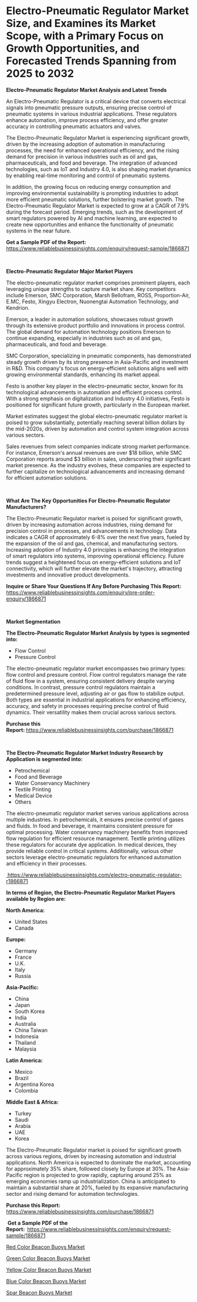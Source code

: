 <p><h1>Electro-Pneumatic Regulator Market Size, and Examines its Market Scope, with a Primary Focus on Growth Opportunities, and Forecasted Trends Spanning from 2025 to 2032</h1></p><p><strong>Electro-Pneumatic Regulator Market Analysis and Latest Trends</strong></p>
<p><p>An Electro-Pneumatic Regulator is a critical device that converts electrical signals into pneumatic pressure outputs, ensuring precise control of pneumatic systems in various industrial applications. These regulators enhance automation, improve process efficiency, and offer greater accuracy in controlling pneumatic actuators and valves.</p><p>The Electro-Pneumatic Regulator Market is experiencing significant growth, driven by the increasing adoption of automation in manufacturing processes, the need for enhanced operational efficiency, and the rising demand for precision in various industries such as oil and gas, pharmaceuticals, and food and beverage. The integration of advanced technologies, such as IoT and Industry 4.0, is also shaping market dynamics by enabling real-time monitoring and control of pneumatic systems.</p><p>In addition, the growing focus on reducing energy consumption and improving environmental sustainability is prompting industries to adopt more efficient pneumatic solutions, further bolstering market growth. The Electro-Pneumatic Regulator Market is expected to grow at a CAGR of 7.9% during the forecast period. Emerging trends, such as the development of smart regulators powered by AI and machine learning, are expected to create new opportunities and enhance the functionality of pneumatic systems in the near future.</p></p>
<p><strong>Get a Sample PDF of the Report:&nbsp;</strong> <a href="https://www.reliablebusinessinsights.com/enquiry/request-sample/1866871?utm_campaign=75&utm_medium=2&utm_source=Github&utm_content=ia&utm_term=28022025&utm_id=electro-pneumatic-regulator">https://www.reliablebusinessinsights.com/enquiry/request-sample/1866871</a></p>
<p>&nbsp;</p>
<p><strong>Electro-Pneumatic Regulator Major Market Players</strong></p>
<p><p>The electro-pneumatic regulator market comprises prominent players, each leveraging unique strengths to capture market share. Key competitors include Emerson, SMC Corporation, Marsh Bellofram, ROSS, Proportion-Air, E.MC, Festo, Xingyu Electron, Nuonengtai Automation Technology, and Kendrion.</p><p>Emerson, a leader in automation solutions, showcases robust growth through its extensive product portfolio and innovations in process control. The global demand for automation technology positions Emerson to continue expanding, especially in industries such as oil and gas, pharmaceuticals, and food and beverage.</p><p>SMC Corporation, specializing in pneumatic components, has demonstrated steady growth driven by its strong presence in Asia-Pacific and investment in R&D. This company's focus on energy-efficient solutions aligns well with growing environmental standards, enhancing its market appeal.</p><p>Festo is another key player in the electro-pneumatic sector, known for its technological advancements in automation and efficient process control. With a strong emphasis on digitalization and Industry 4.0 initiatives, Festo is positioned for significant future growth, particularly in the European market.</p><p>Market estimates suggest the global electro-pneumatic regulator market is poised to grow substantially, potentially reaching several billion dollars by the mid-2020s, driven by automation and control system integration across various sectors.</p><p>Sales revenues from select companies indicate strong market performance. For instance, Emerson's annual revenues are over $18 billion, while SMC Corporation reports around $3 billion in sales, underscoring their significant market presence. As the industry evolves, these companies are expected to further capitalize on technological advancements and increasing demand for efficient automation solutions.</p></p>
<p>&nbsp;</p>
<p><strong>What Are The Key Opportunities For Electro-Pneumatic Regulator Manufacturers?</strong></p>
<p><p>The Electro-Pneumatic Regulator market is poised for significant growth, driven by increasing automation across industries, rising demand for precision control in processes, and advancements in technology. Data indicates a CAGR of approximately 6-8% over the next five years, fueled by the expansion of the oil and gas, chemical, and manufacturing sectors. Increasing adoption of Industry 4.0 principles is enhancing the integration of smart regulators into systems, improving operational efficiency. Future trends suggest a heightened focus on energy-efficient solutions and IoT connectivity, which will further elevate the market's trajectory, attracting investments and innovative product developments.</p></p>
<p><strong>Inquire or Share Your Questions If Any Before Purchasing This Report:</strong> <a href="https://www.reliablebusinessinsights.com/enquiry/pre-order-enquiry/1866871?utm_campaign=75&utm_medium=2&utm_source=Github&utm_content=ia&utm_term=28022025&utm_id=electro-pneumatic-regulator">https://www.reliablebusinessinsights.com/enquiry/pre-order-enquiry/1866871</a></p>
<p>&nbsp;</p>
<p><strong>Market Segmentation</strong></p>
<p><strong>The Electro-Pneumatic Regulator Market Analysis by types is segmented into:</strong></p>
<p><ul><li>Flow Control</li><li>Pressure Control</li></ul></p>
<p><p>The electro-pneumatic regulator market encompasses two primary types: flow control and pressure control. Flow control regulators manage the rate of fluid flow in a system, ensuring consistent delivery despite varying conditions. In contrast, pressure control regulators maintain a predetermined pressure level, adjusting air or gas flow to stabilize output. Both types are essential in industrial applications for enhancing efficiency, accuracy, and safety in processes requiring precise control of fluid dynamics. Their versatility makes them crucial across various sectors.</p></p>
<p><strong>Purchase this Report:&nbsp;</strong><a href="https://www.reliablebusinessinsights.com/purchase/1866871?utm_campaign=75&utm_medium=2&utm_source=Github&utm_content=ia&utm_term=28022025&utm_id=electro-pneumatic-regulator">https://www.reliablebusinessinsights.com/purchase/1866871</a></p>
<p>&nbsp;</p>
<p><strong>The Electro-Pneumatic Regulator Market Industry Research by Application is segmented into:</strong></p>
<p><ul><li>Petrochemical</li><li>Food and Beverage</li><li>Water Conservancy Machinery</li><li>Textile Printing</li><li>Medical Device</li><li>Others</li></ul></p>
<p><p>The electro-pneumatic regulator market serves various applications across multiple industries. In petrochemicals, it ensures precise control of gases and fluids. In food and beverage, it maintains consistent pressure for optimal processing. Water conservancy machinery benefits from improved flow regulation for efficient resource management. Textile printing utilizes these regulators for accurate dye application. In medical devices, they provide reliable control in critical systems. Additionally, various other sectors leverage electro-pneumatic regulators for enhanced automation and efficiency in their processes.</p></p>
<p><a href="https://www.reliablebusinessinsights.com/electro-pneumatic-regulator-r1866871?utm_campaign=75&utm_medium=2&utm_source=Github&utm_content=ia&utm_term=28022025&utm_id=electro-pneumatic-regulator">&nbsp;https://www.reliablebusinessinsights.com/electro-pneumatic-regulator-r1866871</a></p>
<p><strong>In terms of Region, the Electro-Pneumatic Regulator Market Players available by Region are:</strong></p>
<p>
    <p> <strong> North America: </strong>
        <ul>
            <li>United States</li>
            <li>Canada</li>
        </ul>
        </p> 
    <p> <strong> Europe: </strong>
        <ul>
            <li>Germany</li>
            <li>France</li>
            <li>U.K.</li>
            <li>Italy</li>
            <li>Russia</li>
        </ul>
        </p> 
    <p> <strong> Asia-Pacific: </strong>
        <ul>
            <li>China</li>
            <li>Japan</li>
            <li>South Korea</li>
            <li>India</li>
            <li>Australia</li>
            <li>China Taiwan</li>
            <li>Indonesia</li>
            <li>Thailand</li>
            <li>Malaysia</li>
        </ul>
        </p> 
    <p> <strong> Latin America: </strong>
        <ul>
            <li>Mexico</li>
            <li>Brazil</li>
            <li>Argentina Korea</li>
            <li>Colombia</li>
        </ul>
        </p> 
    <p> <strong> Middle East & Africa: </strong>
        <ul>
            <li>Turkey</li>
            <li>Saudi</li>
            <li>Arabia</li>
            <li>UAE</li>
            <li>Korea</li>
        </ul>
    </p>
    </p>
<p><p>The Electro-Pneumatic Regulator market is poised for significant growth across various regions, driven by increasing automation and industrial applications. North America is expected to dominate the market, accounting for approximately 35% share, followed closely by Europe at 30%. The Asia-Pacific region is projected to grow rapidly, capturing around 25% as emerging economies ramp up industrialization. China is anticipated to maintain a substantial share at 20%, fueled by its expansive manufacturing sector and rising demand for automation technologies.</p></p>
<p><strong>Purchase this Report: </strong><a href="https://www.reliablebusinessinsights.com/purchase/1866871?utm_campaign=75&utm_medium=2&utm_source=Github&utm_content=ia&utm_term=28022025&utm_id=electro-pneumatic-regulator">https://www.reliablebusinessinsights.com/purchase/1866871</a></p>
<p>&nbsp;<strong>Get a Sample PDF of the Report:&nbsp;&nbsp;</strong><a href="https://www.reliablebusinessinsights.com/enquiry/request-sample/1866871?utm_campaign=75&utm_medium=2&utm_source=Github&utm_content=ia&utm_term=28022025&utm_id=electro-pneumatic-regulator">https://www.reliablebusinessinsights.com/enquiry/request-sample/1866871</a></p>
<p><strong></strong></p>
<p><p><a href="https://github.com/ziwersekos/Market-Research-Report-List-1/blob/main/red-color-beacon-buoys-market.md?utm_campaign=75&utm_medium=2&utm_source=Github&utm_content=ia&utm_term=28022025&utm_id=electro-pneumatic-regulator">Red Color Beacon Buoys Market</a></p><p><a href="https://github.com/shirlantosx7/Market-Research-Report-List-1/blob/main/green-color-beacon-buoys-market.md?utm_campaign=75&utm_medium=2&utm_source=Github&utm_content=ia&utm_term=28022025&utm_id=electro-pneumatic-regulator">Green Color Beacon Buoys Market</a></p><p><a href="https://github.com/lanuskarnajc/Market-Research-Report-List-1/blob/main/yellow-color-beacon-buoys-market.md?utm_campaign=75&utm_medium=2&utm_source=Github&utm_content=ia&utm_term=28022025&utm_id=electro-pneumatic-regulator">Yellow Color Beacon Buoys Market</a></p><p><a href="https://github.com/styeslobann2/Market-Research-Report-List-1/blob/main/blue-color-beacon-buoys-market.md?utm_campaign=75&utm_medium=2&utm_source=Github&utm_content=ia&utm_term=28022025&utm_id=electro-pneumatic-regulator">Blue Color Beacon Buoys Market</a></p><p><a href="https://github.com/raquinyagua/Market-Research-Report-List-1/blob/main/spar-beacon-buoys-market.md?utm_campaign=75&utm_medium=2&utm_source=Github&utm_content=ia&utm_term=28022025&utm_id=electro-pneumatic-regulator">Spar Beacon Buoys Market</a></p></p>